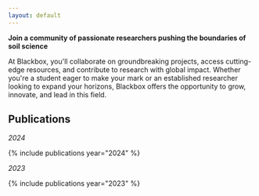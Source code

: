 ```yaml
---
layout: default
---
```


**Join a community of passionate researchers pushing the boundaries of soil science**

At Blackbox, you'll collaborate on groundbreaking projects, access cutting-edge resources, and contribute to research with global impact. Whether you're a student eager to make your mark or an established researcher looking to expand your horizons, Blackbox offers the opportunity to grow, innovate, and lead in this field.

## **Publications**

*2024*

{% include publications year="2024" %}

*2023*

{% include publications year="2023" %}

<br>
<br>
<br>
<br>